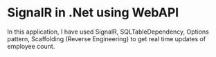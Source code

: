 # SignalR in .Net using WebAPI

In this application, I have used SignalR, SQLTableDependency, Options pattern, Scaffolding (Reverse Engineering) to get real time updates of employee count.
